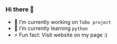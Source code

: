 ### Hi there 👋

- 🔭 I’m currently working on `ToDo project`
- 🌱 I’m currently learning `python`
- ⚡ Fun fact: Visit website on my page :)
